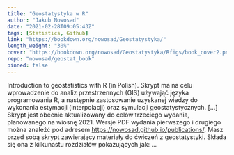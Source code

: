 ```yaml
---
title: "Geostatystyka w R"
author: "Jakub Nowosad"
date: "2021-02-28T09:05:43Z"
tags: [Statistics, Github]
link: "https://bookdown.org/nowosad/Geostatystyka/"
length_weight: "30%"
cover: "https://bookdown.org/nowosad/Geostatystyka/Rfigs/book_cover2.png"
repo: "nowosad/geostat_book"
pinned: false
---
```


Introduction to geostatistics with R (in Polish). Skrypt ma na celu wprowadzenie do analiz przestrzennych (GIS) używająć języka programowania R, a następnie zastosowanie uzyskanej wiedzy do wykonania estymacji (interpolacji) oraz symulacji geostatystycznych. [...] Skrypt jest obecnie aktualizowany do celów trzeciego wydania, planowanego na wiosnę 2021.
Wersje PDF wydania pierwszego i drugiego można znaleźć pod adresem https://nowosad.github.io/publications/. Masz przed sobą skrypt zawierający materiały do ćwiczeń z geostatystyki.
Składa się ona z kilkunastu rozdziałów pokazujących jak: ...

